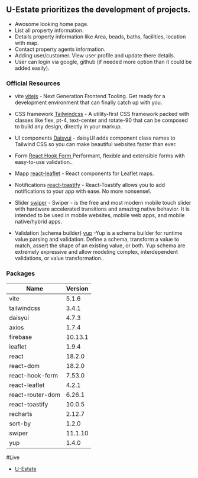 ## U-Estate prioritizes the development of projects.

- Awosome looking home page.
- List all property information.
- Details property information like Area, beads, baths, facilities, location with map.
- Contact property agents information.
- Adding user/customer. View user profile and update there details.
- User can login via google, github (if needed more option than it could be added easily).

### Official Resources

- vite [vitejs](https://vitejs.dev/) - Next Generation Frontend Tooling. Get ready for a development environment that can finally catch up with you.
- CSS framework [Tailwindcss](https://tailwindcss.com/) - A utility-first CSS framework packed with classes like flex, pt-4, text-center and rotate-90 that can be composed to build any design, directly in your markup.
- UI components [Daisyui](https://github.com/daisyui/react-daisyui) - daisyUI adds component class names to Tailwind CSS
  so you can make beautiful websites faster than ever.

- Form [React Hook Form
  ](https://github.com/react-hook-form/react-hook-form) Performant, flexible and extensible forms with easy-to-use validation..
- Mapp [react-leaflet](https://github.com/PaulLeCam/react-leaflet) - React components for Leaflet maps.
- Notifications [react-toastify](https://github.com/fkhadra/react-toastify) - React-Toastify allows you to add notifications to your app with ease. No more nonsense!.
- Slider [swiper](https://github.com/nolimits4web/swiper) - Swiper - is the free and most modern mobile touch slider with hardware accelerated transitions and amazing native behavior. It is intended to be used in mobile websites, mobile web apps, and mobile native/hybrid apps.
- Validation (schema builder) [yup](https://github.com/jquense/yup) -Yup is a schema builder for runtime value parsing and validation. Define a schema, transform a value to match, assert the shape of an existing value, or both. Yup schema are extremely expressive and allow modeling complex, interdependent validations, or value transformation..

### Packages

| Name             | Version |
| ---------------- | ------- |
| vite             | 5.1.6   |
| tailwindcss      | 3.4.1   |
| daisyui          | 4.7.3   |
| axios            | 1.7.4   |
| firebase         | 10.13.1 |
| leaflet          | 1.9.4   |
| react            | 18.2.0  |
| react-dom        | 18.2.0  |
| react-hook-form  | 7.53.0  |
| react-leaflet    | 4.2.1   |
| react-router-dom | 6.26.1  |
| react-toastify   | 10.0.5  |
| recharts         | 2.12.7  |
| sort-by          | 1.2.0   |
| swiper           | 11.1.10 |
| yup              | 1.4.0   |

#Live
- [U-Estate](https://u-estate.firebaseapp.com/)
